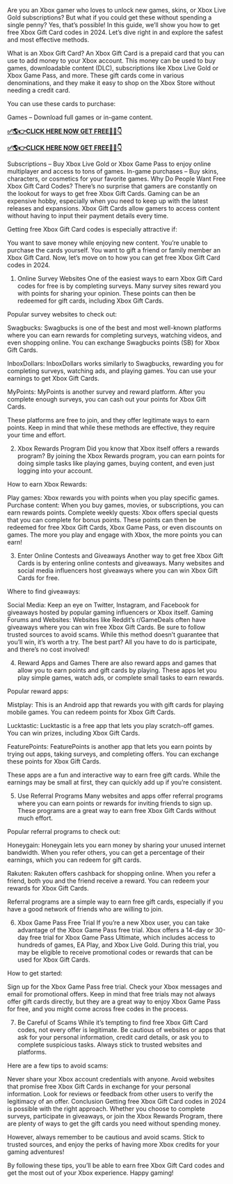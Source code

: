 Are you an Xbox gamer who loves to unlock new games, skins, or Xbox Live Gold subscriptions? But what if you could get these without spending a single penny? Yes, that’s possible! In this guide, we’ll show you how to get free Xbox Gift Card codes in 2024. Let’s dive right in and explore the safest and most effective methods.

What is an Xbox Gift Card?
An Xbox Gift Card is a prepaid card that you can use to add money to your Xbox account. This money can be used to buy games, downloadable content (DLC), subscriptions like Xbox Live Gold or Xbox Game Pass, and more. These gift cards come in various denominations, and they make it easy to shop on the Xbox Store without needing a credit card.

You can use these cards to purchase:

Games – Download full games or in-game content.

**[✅🌎👉CLICK HERE NOW GET FREE📌✅👇](https://tinyurl.com/xboxgiftcardcodes255)**

**[✅🌎👉CLICK HERE NOW GET FREE📌✅👇](https://tinyurl.com/xboxgiftcardcodes255)**

Subscriptions – Buy Xbox Live Gold or Xbox Game Pass to enjoy online multiplayer and access to tons of games.
In-game purchases – Buy skins, characters, or cosmetics for your favorite games.
Why Do People Want Free Xbox Gift Card Codes?
There’s no surprise that gamers are constantly on the lookout for ways to get free Xbox Gift Cards. Gaming can be an expensive hobby, especially when you need to keep up with the latest releases and expansions. Xbox Gift Cards allow gamers to access content without having to input their payment details every time.

Getting free Xbox Gift Card codes is especially attractive if:

You want to save money while enjoying new content.
You’re unable to purchase the cards yourself.
You want to gift a friend or family member an Xbox Gift Card.
Now, let’s move on to how you can get free Xbox Gift Card codes in 2024.

1. Online Survey Websites
One of the easiest ways to earn Xbox Gift Card codes for free is by completing surveys. Many survey sites reward you with points for sharing your opinion. These points can then be redeemed for gift cards, including Xbox Gift Cards.

Popular survey websites to check out:

Swagbucks: Swagbucks is one of the best and most well-known platforms where you can earn rewards for completing surveys, watching videos, and even shopping online. You can exchange Swagbucks points (SB) for Xbox Gift Cards.

InboxDollars: InboxDollars works similarly to Swagbucks, rewarding you for completing surveys, watching ads, and playing games. You can use your earnings to get Xbox Gift Cards.

MyPoints: MyPoints is another survey and reward platform. After you complete enough surveys, you can cash out your points for Xbox Gift Cards.

These platforms are free to join, and they offer legitimate ways to earn points. Keep in mind that while these methods are effective, they require your time and effort.

2. Xbox Rewards Program
Did you know that Xbox itself offers a rewards program? By joining the Xbox Rewards program, you can earn points for doing simple tasks like playing games, buying content, and even just logging into your account.

How to earn Xbox Rewards:

Play games: Xbox rewards you with points when you play specific games.
Purchase content: When you buy games, movies, or subscriptions, you can earn rewards points.
Complete weekly quests: Xbox offers special quests that you can complete for bonus points.
These points can then be redeemed for free Xbox Gift Cards, Xbox Game Pass, or even discounts on games. The more you play and engage with Xbox, the more points you can earn!

3. Enter Online Contests and Giveaways
Another way to get free Xbox Gift Cards is by entering online contests and giveaways. Many websites and social media influencers host giveaways where you can win Xbox Gift Cards for free.

Where to find giveaways:

Social Media: Keep an eye on Twitter, Instagram, and Facebook for giveaways hosted by popular gaming influencers or Xbox itself.
Gaming Forums and Websites: Websites like Reddit’s r/GameDeals often have giveaways where you can win free Xbox Gift Cards. Be sure to follow trusted sources to avoid scams.
While this method doesn’t guarantee that you’ll win, it’s worth a try. The best part? All you have to do is participate, and there’s no cost involved!

4. Reward Apps and Games
There are also reward apps and games that allow you to earn points and gift cards by playing. These apps let you play simple games, watch ads, or complete small tasks to earn rewards.

Popular reward apps:

Mistplay: This is an Android app that rewards you with gift cards for playing mobile games. You can redeem points for Xbox Gift Cards.

Lucktastic: Lucktastic is a free app that lets you play scratch-off games. You can win prizes, including Xbox Gift Cards.

FeaturePoints: FeaturePoints is another app that lets you earn points by trying out apps, taking surveys, and completing offers. You can exchange these points for Xbox Gift Cards.

These apps are a fun and interactive way to earn free gift cards. While the earnings may be small at first, they can quickly add up if you’re consistent.

5. Use Referral Programs
Many websites and apps offer referral programs where you can earn points or rewards for inviting friends to sign up. These programs are a great way to earn free Xbox Gift Cards without much effort.

Popular referral programs to check out:

Honeygain: Honeygain lets you earn money by sharing your unused internet bandwidth. When you refer others, you can get a percentage of their earnings, which you can redeem for gift cards.

Rakuten: Rakuten offers cashback for shopping online. When you refer a friend, both you and the friend receive a reward. You can redeem your rewards for Xbox Gift Cards.

Referral programs are a simple way to earn free gift cards, especially if you have a good network of friends who are willing to join.

6. Xbox Game Pass Free Trial
If you’re a new Xbox user, you can take advantage of the Xbox Game Pass free trial. Xbox offers a 14-day or 30-day free trial for Xbox Game Pass Ultimate, which includes access to hundreds of games, EA Play, and Xbox Live Gold. During this trial, you may be eligible to receive promotional codes or rewards that can be used for Xbox Gift Cards.

How to get started:

Sign up for the Xbox Game Pass free trial.
Check your Xbox messages and email for promotional offers.
Keep in mind that free trials may not always offer gift cards directly, but they are a great way to enjoy Xbox Game Pass for free, and you might come across free codes in the process.

7. Be Careful of Scams
While it’s tempting to find free Xbox Gift Card codes, not every offer is legitimate. Be cautious of websites or apps that ask for your personal information, credit card details, or ask you to complete suspicious tasks. Always stick to trusted websites and platforms.

Here are a few tips to avoid scams:

Never share your Xbox account credentials with anyone.
Avoid websites that promise free Xbox Gift Cards in exchange for your personal information.
Look for reviews or feedback from other users to verify the legitimacy of an offer.
Conclusion
Getting free Xbox Gift Card codes in 2024 is possible with the right approach. Whether you choose to complete surveys, participate in giveaways, or join the Xbox Rewards Program, there are plenty of ways to get the gift cards you need without spending money.

However, always remember to be cautious and avoid scams. Stick to trusted sources, and enjoy the perks of having more Xbox credits for your gaming adventures!

By following these tips, you’ll be able to earn free Xbox Gift Card codes and get the most out of your Xbox experience. Happy gaming!







